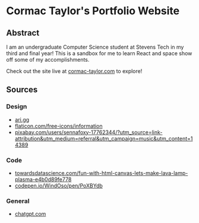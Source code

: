 # Cormac Taylor's Portfolio Website

## Abstract
I am an undergraduate Computer Science student at Stevens Tech in my third and final year! This is a sandbox for me to learn React and space  show off some of my accomplishments. 

Check out the site live at [cormac-taylor.com](cormac-taylor.com) to explore!

## Sources

### Design
- [ari.gg](ari.gg)
- [flaticon.com/free-icons/information](flaticon.com/free-icons/information)
- [pixabay.com/users/sennafoxy-17762344/?utm_source=link-attribution&utm_medium=referral&utm_campaign=music&utm_content=14389](pixabay.com/users/sennafoxy-17762344/?utm_source=link-attribution&utm_medium=referral&utm_campaign=music&utm_content=14389)

### Code
- [towardsdatascience.com/fun-with-html-canvas-lets-make-lava-lamp-plasma-e4b0d89fe778](towardsdatascience.com/fun-with-html-canvas-lets-make-lava-lamp-plasma-e4b0d89fe778)
- [codepen.io/WindOso/pen/PoXBYdb](codepen.io/WindOso/pen/PoXBYdb)

### General
- [chatgpt.com](chatgpt.com)
